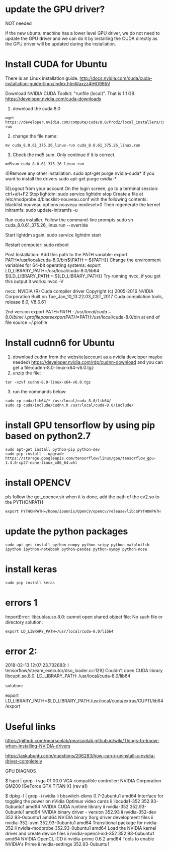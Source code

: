 # update the GPU driver?
NOT needed

if the new ubuntu machine has a lower level GPU driver, we do not need to update the GPU driver and we can do it by installing the CUDA directly as the GPU driver will be updated during the installation.


# Install CUDA for Ubuntu

There is an Linux installation guide. 
  http://docs.nvidia.com/cuda/cuda-installation-guide-linux/index.html#axzz4jHO99tiV

Download NVIDIA CUDA Toolkit: "runfile (local)". That is 1.1 GB.
  https://developer.nvidia.com/cuda-downloads

1) download the cuda 8.0
```
wget https://developer.nvidia.com/compute/cuda/8.0/Prod2/local_installers/cuda_8.0.61_375.26_linux-run
```
2) change the file name:
```
mv cuda_8.0.61_375.26_linux-run cuda_8.0.61_375.26_linux.run
```
3) Check the md5 sum. Only continue if it is correct.
```
md5sum cuda_8.0.61_375.26_linux.run
```

4)Remove any other installation.
  sudo apt-get purge nvidia-cuda*
if you want to install the drivers
  sudo apt-get purge nvidia-*

5)Logout from your account 
  On the login screen, go to a terminal session:
    ctrl+alt+F2
  Stop lightdm:
    sudo service lightdm stop
  Create a file at /etc/modprobe.d/blacklist-nouveau.conf with the following contents:
    blacklist nouveau 
    options nouveau modeset=0
  Then regenerate the kernel initramfs:
    sudo update-initramfs -u

Run cuda installer. Follow the command-line prompts
  sudo sh cuda_8.0.61_375.26_linux.run --override

Start lightdm again:
  sudo service lightdm start

Restart computer:
  sudo reboot

Post Installation:
  Add this path to the PATH variable:
    export PATH=/usr/local/cuda-8.0/bin${PATH:+:${PATH}}
  Change the environment variables for 64-bit operating systems:
    export LD_LIBRARY_PATH=/usr/local/cuda-8.0/lib64\
      ${LD_LIBRARY_PATH:+:${LD_LIBRARY_PATH}}
Try running nvcc, if you get this output it works:
    nvcc -V
    
nvcc: NVIDIA (R) Cuda compiler driver
Copyright (c) 2005-2016 NVIDIA Corporation
Built on Tue_Jan_10_13:22:03_CST_2017
Cuda compilation tools, release 8.0, V8.0.61


2nd version
export PATH=$PATH:/usr/local/cuda-8.0/bin
vi ~/.profile
paste export PATH=$PATH:/usr/local/cuda-8.0/bin at end of file
source ~/.profile


# Install cudnn6 for Ubuntu

1) download cudnn from the website(account as a nvidia developer maybe needed)
https://developer.nvidia.com/rdp/cudnn-download
and you can get a file:cudnn-8.0-linux-x64-v6.0.tgz
2) unzip the file:
```
tar -xzvf cudnn-8.0-linux-x64-v6.0.tgz
```
3) run the commands below:
```
sudo cp cuda/lib64/* /usr/local/cuda-8.0/lib64/
sudo cp cuda/include/cudnn.h /usr/local/cuda-8.0/include/
```

# install GPU tensorflow by using pip based on python2.7
```
sudo apt-get install python-pip python-dev
sudo pip install --upgrade https://storage.googleapis.com/tensorflow/linux/gpu/tensorflow_gpu-1.4.0-cp27-none-linux_x86_64.whl
```



# install OPENCV
pls follow the get_opencv.sh
when it is done, add the path of the 
cv2.so to the PYTHONPATH
```
export PYTHONPATH=/home/ioannis/OpenCV/opencv/release/lib:$PYTHONPATH

```


# update the python packages
```
sudo apt-get install python-numpy python-scipy python-matplotlib ipython ipython-notebook python-pandas python-sympy python-nose
```

# install keras
```
sudo pip install keras
```
# errors 1
ImportError: libcublas.so.8.0: cannot open shared object file: No such file or directory
solution:
```
export LD_LIBRARY_PATH=/usr/local/cuda-8.0/lib64
```

# error 2:
2018-02-13 12:07:23.732683: I tensorflow/stream_executor/dso_loader.cc:129] Couldn't open CUDA library libcupti.so.8.0. LD_LIBRARY_PATH: /usr/local/cuda-8.0/lib64

solution:

export LD_LIBRARY_PATH=$LD_LIBRARY_PATH:/usr/local/cuda/extras/CUPTI/lib64/export 


# Useful links  
https://github.com/pearsonlab/pearsonlab.github.io/wiki/Things-to-know-when-installing-NVIDIA-drivers


https://askubuntu.com/questions/206283/how-can-i-uninstall-a-nvidia-driver-completely 


GPU DIAGNOS  

$ lspci | grep -i vga
01:00.0 VGA compatible controller: NVIDIA Corporation GM200 [GeForce GTX TITAN X] (rev a1)

$ dpkg -l | grep -i nvidia
ii  bbswitch-dkms                                         0.7-2ubuntu1                                        amd64        Interface for toggling the power on nVidia Optimus video cards
ii  libcuda1-352                                          352.93-0ubuntu1                                     amd64        NVIDIA CUDA runtime library
ii  nvidia-352                                            352.93-0ubuntu1                                     amd64        NVIDIA binary driver - version 352.93
ii  nvidia-352-dev                                        352.93-0ubuntu1                                     amd64        NVIDIA binary Xorg driver development files
ii  nvidia-352-uvm                                        352.93-0ubuntu1                                     amd64        Transitional package for nvidia-352
ii  nvidia-modprobe                                       352.93-0ubuntu1                                     amd64        Load the NVIDIA kernel driver and create device files
ii  nvidia-opencl-icd-352                                 352.93-0ubuntu1                                     amd64        NVIDIA OpenCL ICD
ii  nvidia-prime                                          0.6.2                                               amd64        Tools to enable NVIDIA's Prime
ii  nvidia-settings                                       352.93-0ubuntu1  



